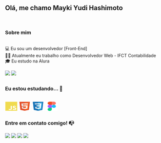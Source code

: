 ## Olá, me chamo Mayki Yudi Hashimoto
<br>

### Sobre mim
<br>
💻 Eu sou um desenvolvedor [Front-End]
<br>
👩‍💻 Atualmente eu trabalho como Desenvolvedor Web - IFCT Contabilidade
<br>
🎓 Eu estudo na Alura
<br>
<br>
<div>
  <img height='180em' src="https://github-readme-stats.vercel.app/api?username=MaykiDev&theme=algolia&show_icons=true">
  <img height='180em' src="https://github-readme-stats.vercel.app/api/top-langs/?username=MaykiDev&theme=algolia&layout=donut">
</div>

##
### Eu estou estudando... 🧩
<div style="display: inline"><br>
  <img align="center" alt="Mayki-Js" height="30" width="40" src="https://raw.githubusercontent.com/devicons/devicon/master/icons/javascript/javascript-plain.svg">
  <img align="center" alt="Mayki-HTML" height="30" width="40" src="https://raw.githubusercontent.com/devicons/devicon/master/icons/html5/html5-original.svg">
  <img align="center" alt="Mayki-CSS" height="30" width="40" src="https://raw.githubusercontent.com/devicons/devicon/master/icons/css3/css3-original.svg">
  <img align="center" alt="Mayki-Figma" height="30" width="40" src="https://raw.githubusercontent.com/devicons/devicon/master/icons/figma/figma-original.svg">
</div>
  
  ##

### Entre em contato comigo! 📭
<div> 
  <a href="https://www.instagram.com/mayki_yudi" target="_blank"><img src="https://img.shields.io/badge/-Instagram-%23E4405F?style=for-the-badge&logo=instagram&logoColor=white" target="_blank"></a>
  <a href="#" target="_blank"><img src="https://img.shields.io/badge/Discord-7289DA?style=for-the-badge&logo=discord&logoColor=white" target="_blank"></a> 
  <a href = "mailto:maykihashimoto.dev@gmail.com"><img src="https://img.shields.io/badge/-Gmail-%23333?style=for-the-badge&logo=gmail&logoColor=white" target="_blank"></a>
  <a href="https://br.linkedin.com/in/mayki-yudi-hashimoto-18982b117" target="_blank"><img src="https://img.shields.io/badge/-LinkedIn-%230077B5?style=for-the-badge&logo=linkedin&logoColor=white" target="_blank"></a> 
</div>
